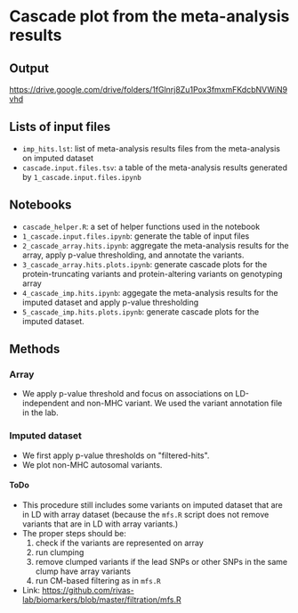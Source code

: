# Cascade plot from the meta-analysis results

## Output
https://drive.google.com/drive/folders/1fGlnrj8Zu1Pox3fmxmFKdcbNVWiN9vhd

## Lists of input files

- `imp_hits.lst`: list of meta-analysis results files from the meta-analysis on imputed dataset
- `cascade.input.files.tsv`: a table of the meta-analysis results generated by `1_cascade.input.files.ipynb`

## Notebooks
- `cascade_helper.R`: a set of helper functions used in the notebook
- `1_cascade.input.files.ipynb`: generate the table of input files
- `2_cascade_array.hits.ipynb`: aggregate the meta-analysis results for the array, apply p-value thresholding, and annotate the variants.
- `3_cascade_array.hits.plots.ipynb`: generate cascade plots for the protein-truncating variants and protein-altering variants on genotyping array
- `4_cascade_imp.hits.ipynb`: aggegate the meta-analysis results for the imputed dataset and apply p-value thresholding
- `5_cascade_imp.hits.plots.ipynb`: generate cascade plots for the imputed dataset.

## Methods 

### Array
- We apply p-value threshold and focus on associations on LD-independent and non-MHC variant. We used the variant annotation file in the lab.

### Imputed dataset
- We first apply p-value thresholds on "filtered-hits".
- We plot non-MHC autosomal variants.

#### ToDo
- This procedure still includes some variants on imputed dataset that are in LD with array dataset (because the `mfs.R` script does not remove variants that are in LD with array variants.)
- The proper steps should be:
  1. check if the variants are represented on array
  2. run clumping
  3. remove clumped variants if the lead SNPs or other SNPs in the same clump have array variants
  4. run CM-based filtering as in `mfs.R`
- Link: https://github.com/rivas-lab/biomarkers/blob/master/filtration/mfs.R
